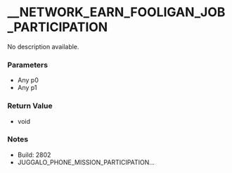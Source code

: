 # __NETWORK_EARN_FOOLIGAN_JOB_PARTICIPATION

No description available.

### Parameters
* Any p0
* Any p1

### Return Value
* void

### Notes
* Build: 2802
* JUGGALO_PHONE_MISSION_PARTICIPATION...

